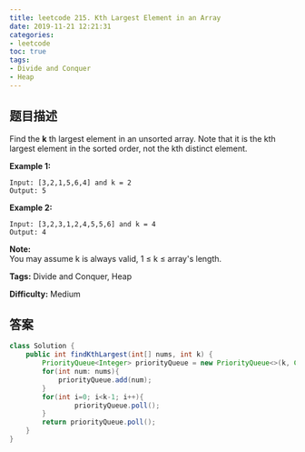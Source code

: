 ```yaml
---
title: leetcode 215. Kth Largest Element in an Array
date: 2019-11-21 12:21:31
categories:
- leetcode
toc: true
tags:
- Divide and Conquer
- Heap
---
```

## 题目描述
Find the **k** th largest element in an unsorted array. Note that it is the
kth largest element in the sorted order, not the kth distinct element.

**Example 1:**
        
    Input: [3,2,1,5,6,4] and k = 2
    Output: 5
    

**Example 2:**
        
    Input: [3,2,3,1,2,4,5,5,6] and k = 4
    Output: 4

**Note:**  
You may assume k is always valid, 1 ≤ k ≤ array's length.


**Tags:** Divide and Conquer, Heap

**Difficulty:** Medium
## 答案
<!--more-->
```java
class Solution {
    public int findKthLargest(int[] nums, int k) {
        PriorityQueue<Integer> priorityQueue = new PriorityQueue<>(k, Collections.reverseOrder());
        for(int num: nums){
            priorityQueue.add(num);
        }
        for(int i=0; i<k-1; i++){
                priorityQueue.poll();
        }
        return priorityQueue.poll();
    }
}
```
